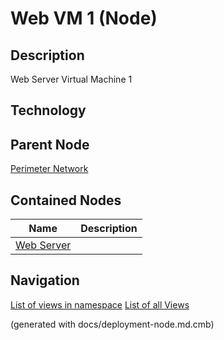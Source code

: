 # Web VM 1 (Node)
## Description
Web Server Virtual Machine 1

## Technology


## Parent Node
[Perimeter Network](../../../../software-development/architecture/example/monolith/perimeter-network.md)
## Contained Nodes
Name | Description 
---|---
[Web Server](../../../../software-development/architecture/example/monolith/web-server.md) | 


## Navigation
[List of views in namespace](./views-in-namespace.md)
[List of all Views](../../../../views.md)

(generated with docs/deployment-node.md.cmb)
